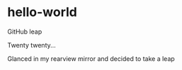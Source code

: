 # hello-world
GitHub leap

Twenty twenty...

Glanced in my rearview mirror and decided to take a leap
